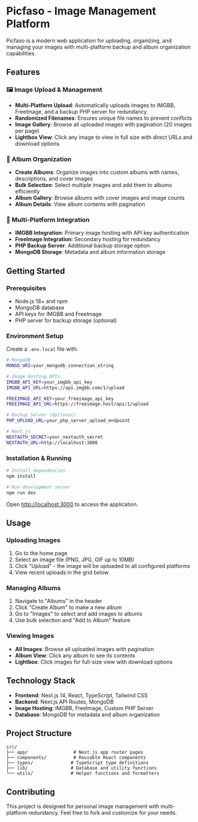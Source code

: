 # Picfaso - Image Management Platform

Picfaso is a modern web application for uploading, organizing, and managing your images with multi-platform backup and album organization capabilities.

## Features

### 🖼️ Image Upload & Management
- **Multi-Platform Upload**: Automatically uploads images to IMGBB, FreeImage, and a backup PHP server for redundancy
- **Randomized Filenames**: Ensures unique file names to prevent conflicts
- **Image Gallery**: Browse all uploaded images with pagination (20 images per page)
- **Lightbox View**: Click any image to view in full size with direct URLs and download options

### 📁 Album Organization
- **Create Albums**: Organize images into custom albums with names, descriptions, and cover images
- **Bulk Selection**: Select multiple images and add them to albums efficiently
- **Album Gallery**: Browse albums with cover images and image counts
- **Album Details**: View album contents with pagination

### 🔗 Multi-Platform Integration
- **IMGBB Integration**: Primary image hosting with API key authentication
- **FreeImage Integration**: Secondary hosting for redundancy
- **PHP Backup Server**: Additional backup storage option
- **MongoDB Storage**: Metadata and album information storage

## Getting Started

### Prerequisites
- Node.js 18+ and npm
- MongoDB database
- API keys for IMGBB and FreeImage
- PHP server for backup storage (optional)

### Environment Setup
Create a `.env.local` file with:
```bash
# MongoDB
MONGO_URI=your_mongodb_connection_string

# Image Hosting APIs
IMGBB_API_KEY=your_imgbb_api_key
IMGBB_API_URL=https://api.imgbb.com/1/upload

FREEIMAGE_API_KEY=your_freeimage_api_key
FREEIMAGE_API_URL=https://freeimage.host/api/1/upload

# Backup Server (Optional)
PHP_UPLOAD_URL=your_php_server_upload_endpoint

# Next.js
NEXTAUTH_SECRET=your_nextauth_secret
NEXTAUTH_URL=http://localhost:3000
```

### Installation & Running
```bash
# Install dependencies
npm install

# Run development server
npm run dev
```

Open [http://localhost:3000](http://localhost:3000) to access the application.

## Usage

### Uploading Images
1. Go to the home page
2. Select an image file (PNG, JPG, GIF up to 10MB)
3. Click "Upload" - the image will be uploaded to all configured platforms
4. View recent uploads in the grid below

### Managing Albums
1. Navigate to "Albums" in the header
2. Click "Create Album" to make a new album
3. Go to "Images" to select and add images to albums
4. Use bulk selection and "Add to Album" feature

### Viewing Images
- **All Images**: Browse all uploaded images with pagination
- **Album View**: Click any album to see its contents
- **Lightbox**: Click images for full-size view with download options

## Technology Stack
- **Frontend**: Next.js 14, React, TypeScript, Tailwind CSS
- **Backend**: Next.js API Routes, MongoDB
- **Image Hosting**: IMGBB, FreeImage, Custom PHP Server
- **Database**: MongoDB for metadata and album organization

## Project Structure
```
src/
├── app/                 # Next.js app router pages
├── components/          # Reusable React components
├── types/              # TypeScript type definitions
├── lib/                # Database and utility functions
└── utils/              # Helper functions and formatters
```

## Contributing
This project is designed for personal image management with multi-platform redundancy. Feel free to fork and customize for your needs.